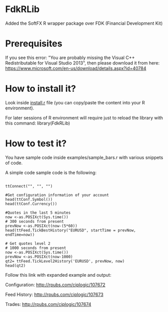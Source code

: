 # FdkRLib
Added the SoftFX R wrapper package over FDK (Financial Development Kit)

# Prerequisites
If you see this error: "You are probably missing the Visual C++ Redistributable for Visual Studio 2013", then please download it from here:
https://www.microsoft.com/en-us/download/details.aspx?id=40784

# How to install it?
Look inside [install.r](https://github.com/SoftFx/FdkRLib/blob/master/install.r)  file (you can copy/paste the content into your R environment).

For later sessions of R environment will require just to reload the library with this command:
library(FdkRLib)

# How to test it?
You have sample code inside examples/sample_bars.r with various snippets of code. 

A simple code sample code is the following:
```

ttConnect("", "", "")

#Get configuration information of your account
head(ttConf.Symbol())
head(ttConf.Currency())

#Quotes in the last 5 minutes
now <-as.POSIXct(Sys.time())
# 300 seconds from present
prevNow <-as.POSIXct(now-(5*60))
head(ttFeed.TickBestHistory("EURUSD", startTime = prevNow, endTime=now))

# Get quotes level 2
# 1000 seconds from present
now <-as.POSIXct(Sys.time())
prevNow <-as.POSIXct(now-1000)
qt2= ttFeed.TickLevel2History('EURUSD', prevNow, now)
head(qt2)
```
Follow this link with expanded example and output:

Configuration:
http://rpubs.com/ciplogic/107672

Feed History:
http://rpubs.com/ciplogic/107673

Trades:
http://rpubs.com/ciplogic/107674
